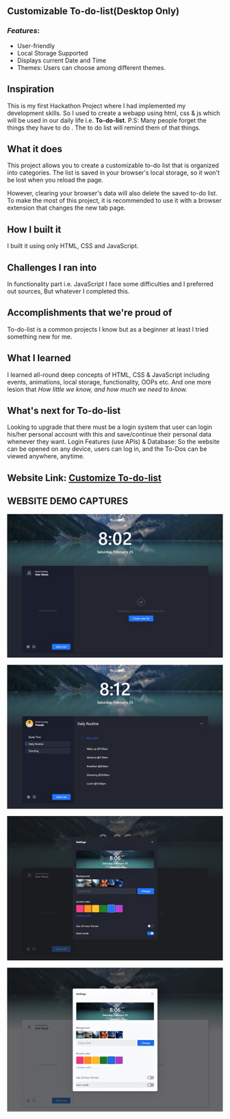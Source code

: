 ## Customizable To-do-list(Desktop Only)

### *Features*:

* User-friendly
* Local Storage Supported
* Displays current Date and Time
* Themes: Users can choose among different themes.

## Inspiration
This is my first Hackathon Project where I had implemented my development skills. 
So I used to create a webapp using html, css & js which will be used in our daily life i.e. **To-do-list**.
P.S: Many people forget the things they have to do . The to do list will remind them of that things.
## What it does
This project allows you to create a customizable to-do list that is organized into categories. The list is saved in your browser's local storage, so it won't be lost when you reload the page.

However, clearing your browser's data will also delete the saved to-do list. To make the most of this project, it is recommended to use it with a browser extension that changes the new tab page.
## How I built it
I built it using only HTML, CSS and JavaScript.
## Challenges I ran into
In functionality part i.e. JavaScript I face some difficulties and I preferred out sources, But whatever I completed this.
## Accomplishments that we're proud of
To-do-list  is a common projects I know but as a beginner at least I tried something new for me.
## What I learned
I learned all-round deep concepts of HTML, CSS & JavaScript including events, animations, local storage, functionality, OOPs etc. 
And one more lesion that _How little we know, and how much we need to know._
## What's next for To-do-list
Looking to upgrade that there must be a login system that user can login his/her personal account with this and save/continue their personal data whenever they want.
Login Features (use APIs) & Database: So the website can be opened on any device, users can log in, and the To-Dos can be viewed anywhere, anytime.

## Website Link: [Customize To-do-list](https://customizetodolist.netlify.app)

## WEBSITE DEMO CAPTURES

![image1](https://github.com/PranabKumarSahoo/customizable-to-do-list/blob/main/Website%20demo%20capture/image1.png)

![image4](https://github.com/PranabKumarSahoo/customizable-to-do-list/blob/main/Website%20demo%20capture/image4.png)

![image7](https://github.com/PranabKumarSahoo/customizable-to-do-list/blob/main/Website%20demo%20capture/image7.png)

![image8](https://github.com/PranabKumarSahoo/customizable-to-do-list/blob/main/Website%20demo%20capture/image8.png)
